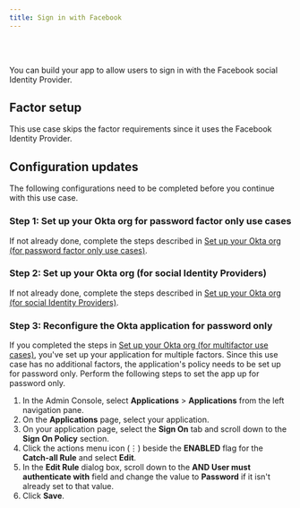```yaml
---
title: Sign in with Facebook
---
```


<div class="oie-embedded-sdk">

<ApiLifecycle access="ie" /><br>
<ApiLifecycle access="Limited GA" /><br>

<StackSelector class="cleaner-selector"/>

You can build your app to allow users to sign in with the Facebook social Identity Provider.

## Factor setup

This use case skips the factor requirements since it uses the Facebook Identity Provider.

## Configuration updates

The following configurations need to be completed before you continue with this use case.

### Step 1: Set up your Okta org for password factor only use cases

If not already done, complete the steps described in [Set up your Okta org (for password factor only use cases)](/docs/guides/oie-embedded-common-org-setup/aspnet/main/#set-up-your-okta-org-for-social-identity-providers).

### Step 2: Set up your Okta org (for social Identity Providers)

If not already done, complete the steps described in [Set up your Okta org (for social Identity Providers)](/docs/guides/oie-embedded-common-org-setup/aspnet/main/#set-up-your-okta-org-for-social-identity-providers).

### Step 3: Reconfigure the Okta application for password only

If you completed the steps in [Set up your Okta org (for multifactor use cases)](/docs/guides/oie-embedded-common-org-setup/aspnet/main/#set-up-your-okta-org-for-multifactor-use-cases), you've set up your application for multiple factors. Since this use case has no additional factors, the application's policy needs to be set up for password only. Perform the following steps to set the app up for password only.

1. In the Admin Console, select **Applications** > **Applications** from the left navigation pane.
1. On the **Applications** page, select your application.
1. On your application page, select the **Sign On** tab and scroll down to the **Sign On Policy** section.
1. Click the actions menu icon (⋮) beside the **ENABLED** flag for the **Catch-all Rule** and select **Edit**.
1. In the **Edit Rule** dialog box, scroll down to the **AND User must authenticate with** field and change the value to **Password** if it isn't already set to that value.
1. Click **Save**.

<StackSnippet snippet="summaryofsteps" noSelector />

<StackSnippet snippet="integrationsteps" noSelector />

</div>
